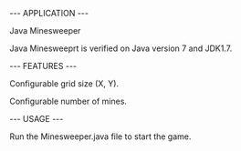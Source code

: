--- APPLICATION ---

Java Minesweeper

Java Minesweeprt is verified on Java version 7 and JDK1.7.

--- FEATURES ---

Configurable grid size (X, Y).

Configurable number of mines.

--- USAGE ---

Run the Minesweeper.java file to start the game.

